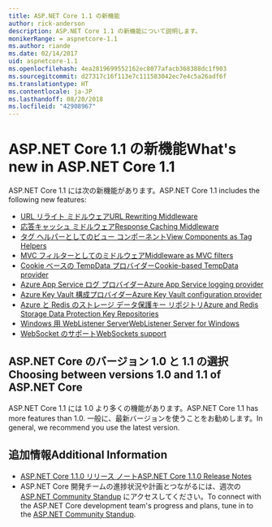 ```yaml
---
title: ASP.NET Core 1.1 の新機能
author: rick-anderson
description: ASP.NET Core 1.1 の新機能について説明します。
monikerRange: = aspnetcore-1.1
ms.author: riande
ms.date: 02/14/2017
uid: aspnetcore-1.1
ms.openlocfilehash: 4ea2819699552162ec8077afacb368388dc1f903
ms.sourcegitcommit: d27317c16f113e7c111583042ec7e4c5a26adf6f
ms.translationtype: HT
ms.contentlocale: ja-JP
ms.lasthandoff: 08/20/2018
ms.locfileid: "42908967"
---
```

# <a name="whats-new-in-aspnet-core-11"></a><span data-ttu-id="8f468-103">ASP.NET Core 1.1 の新機能</span><span class="sxs-lookup"><span data-stu-id="8f468-103">What's new in ASP.NET Core 1.1</span></span>

<span data-ttu-id="8f468-104">ASP.NET Core 1.1 には次の新機能があります。</span><span class="sxs-lookup"><span data-stu-id="8f468-104">ASP.NET Core 1.1 includes the following new features:</span></span>

- [<span data-ttu-id="8f468-105">URL リライト ミドルウェア</span><span class="sxs-lookup"><span data-stu-id="8f468-105">URL Rewriting Middleware</span></span>](xref:fundamentals/url-rewriting)
- [<span data-ttu-id="8f468-106">応答キャッシュ ミドルウェア</span><span class="sxs-lookup"><span data-stu-id="8f468-106">Response Caching Middleware</span></span>](xref:performance/caching/middleware)
- [<span data-ttu-id="8f468-107">タグ ヘルパーとしてのビュー コンポーネント</span><span class="sxs-lookup"><span data-stu-id="8f468-107">View Components as Tag Helpers</span></span>](xref:mvc/views/view-components#invoking-a-view-component-as-a-tag-helper)
- [<span data-ttu-id="8f468-108">MVC フィルターとしてのミドルウェア</span><span class="sxs-lookup"><span data-stu-id="8f468-108">Middleware as MVC filters</span></span>](xref:mvc/controllers/filters#using-middleware-in-the-filter-pipeline)
- [<span data-ttu-id="8f468-109">Cookie ベースの TempData プロバイダー</span><span class="sxs-lookup"><span data-stu-id="8f468-109">Cookie-based TempData provider</span></span>](xref:fundamentals/app-state#tempdata)
- [<span data-ttu-id="8f468-110">Azure App Service ログ プロバイダー</span><span class="sxs-lookup"><span data-stu-id="8f468-110">Azure App Service logging provider</span></span>](xref:fundamentals/logging/index#azure-app-service-provider)
- [<span data-ttu-id="8f468-111">Azure Key Vault 構成プロバイダー</span><span class="sxs-lookup"><span data-stu-id="8f468-111">Azure Key Vault configuration provider</span></span>](xref:security/key-vault-configuration)
- [<span data-ttu-id="8f468-112">Azure と Redis のストレージ データ保護キー リポジトリ</span><span class="sxs-lookup"><span data-stu-id="8f468-112">Azure and Redis Storage Data Protection Key Repositories</span></span>](xref:security/data-protection/implementation/key-storage-providers#azure-and-redis)
- [<span data-ttu-id="8f468-113">Windows 用 WebListener Server</span><span class="sxs-lookup"><span data-stu-id="8f468-113">WebListener Server for Windows</span></span>](xref:fundamentals/servers/weblistener)
- [<span data-ttu-id="8f468-114">WebSocket のサポート</span><span class="sxs-lookup"><span data-stu-id="8f468-114">WebSockets support</span></span>](xref:fundamentals/websockets)

## <a name="choosing-between-versions-10-and-11-of-aspnet-core"></a><span data-ttu-id="8f468-115">ASP.NET Core のバージョン 1.0 と 1.1 の選択</span><span class="sxs-lookup"><span data-stu-id="8f468-115">Choosing between versions 1.0 and 1.1 of ASP.NET Core</span></span>

<span data-ttu-id="8f468-116">ASP.NET Core 1.1 には 1.0 より多くの機能があります。</span><span class="sxs-lookup"><span data-stu-id="8f468-116">ASP.NET Core 1.1 has more features than 1.0.</span></span> <span data-ttu-id="8f468-117">一般に、最新バージョンを使うことをお勧めします。</span><span class="sxs-lookup"><span data-stu-id="8f468-117">In general, we recommend you use the latest version.</span></span>

## <a name="additional-information"></a><span data-ttu-id="8f468-118">追加情報</span><span class="sxs-lookup"><span data-stu-id="8f468-118">Additional Information</span></span>

- [<span data-ttu-id="8f468-119">ASP.NET Core 1.1.0 リリース ノート</span><span class="sxs-lookup"><span data-stu-id="8f468-119">ASP.NET Core 1.1.0 Release Notes</span></span>](https://github.com/aspnet/Home/releases/tag/1.1.0)
- <span data-ttu-id="8f468-120">ASP.NET Core 開発チームの進捗状況や計画とつながるには、週次の [ASP.NET Community Standup](https://live.asp.net/) にアクセスしてください。</span><span class="sxs-lookup"><span data-stu-id="8f468-120">To connect with the ASP.NET Core development team's progress and plans, tune in to the [ASP.NET Community Standup](https://live.asp.net/).</span></span>
